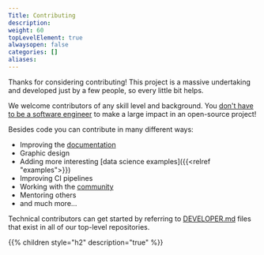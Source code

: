 ```yaml
---
Title: Contributing
description:
weight: 60
topLevelElement: true
alwaysopen: false
categories: []
aliases:
---
```


Thanks for considering contributing! This project is a massive undertaking and developed just by a few people, so every little bit helps.

We welcome contributors of any skill level and background. You [don't have to be a software engineer](https://dev.to/navendu/how-to-make-non-code-contributions-to-open-source-projects-35nj) to make a large impact in an open-source project! 

Besides code you can contribute in many different ways: 

- Improving the [documentation](https://github.com/kamu-data/kamu-docs)
- Graphic design
- Adding more interesting [data science examples]({{<relref "examples">}})
- Improving CI pipelines
- Working with the [community](https://discord.gg/aSpVjWwu)
- Mentoring others
- and much more...

Technical contributors can get started by referring to [DEVELOPER.md](https://github.com/kamu-data/kamu-cli/blob/master/DEVELOPER.md) files that exist in all of our top-level repositories.

{{% children style="h2" description="true" %}}
